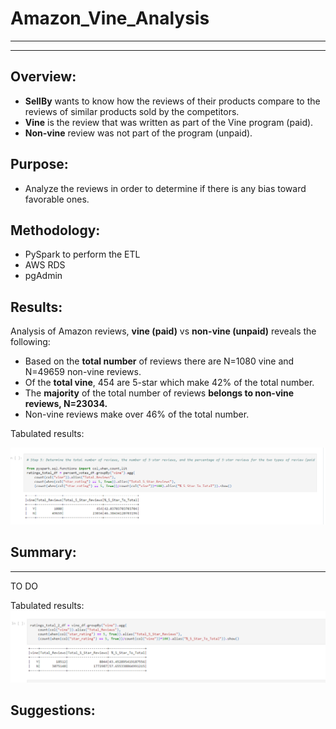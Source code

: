 # Amazon_Vine_Analysis
------
------
## Overview:
- **SellBy** wants to know how the reviews of their products compare to the reviews of similar products sold by the competitors.
- **Vine** is the review that was written as part of the Vine program (paid).
- **Non-vine** review was not part of the program (unpaid).


## Purpose:
- Analyze the reviews in order to determine if there is any bias toward favorable ones.

## Methodology:
- PySpark to perform the ETL
- AWS RDS
- pgAdmin

## Results:
Analysis of Amazon reviews, **vine (paid)** vs **non-vine (unpaid)** reveals the following:
- Based on the **total number** of reviews there are N=1080 vine and N=49659 non-vine reviews.  
- Of the **total vine**, 454 are 5-star which make 42% of the total number.
- The **majority** of the total number of reviews **belongs to non-vine reviews, N=23034.**
- Non-vine reviews make over 46% of the total number.

Tabulated results:

![](comparison_vine_vs_not_percentage.png)

## Summary:
------
TO DO

Tabulated results:
![](total_comparison_vine_vs_not.png)


## Suggestions:
